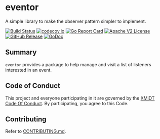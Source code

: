 # eventor
A simple library to make the observer pattern simpler to implement.

[![Build Status](https://github.com/xmidt-org/eventor/actions/workflows/ci.yml/badge.svg)](https://github.com/xmidt-org/eventor/actions/workflows/ci.yml)
[![codecov.io](http://codecov.io/github/xmidt-org/eventor/coverage.svg?branch=main)](http://codecov.io/github/xmidt-org/eventor?branch=main)
[![Go Report Card](https://goreportcard.com/badge/github.com/xmidt-org/eventor)](https://goreportcard.com/report/github.com/xmidt-org/eventor)
[![Apache V2 License](http://img.shields.io/badge/license-Apache%20V2-blue.svg)](https://github.com/xmidt-org/eventor/blob/main/LICENSE)
[![GitHub Release](https://img.shields.io/github/release/xmidt-org/eventor.svg)](https://github.com/xmidt-org/eventor/releases)
[![GoDoc](https://pkg.go.dev/badge/github.com/xmidt-org/eventor)](https://pkg.go.dev/github.com/xmidt-org/eventor)

## Summary

`eventor` provides a package to help manage and visit a list of listeners interested
in an event.

## Code of Conduct

This project and everyone participating in it are governed by the [XMiDT Code Of Conduct](https://xmidt.io/code_of_conduct/). 
By participating, you agree to this Code.

## Contributing

Refer to [CONTRIBUTING.md](CONTRIBUTING.md).

